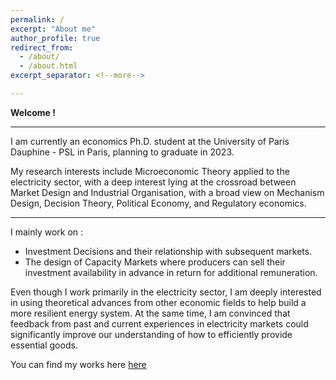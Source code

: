```yaml
---
permalink: /
excerpt: "About me"
author_profile: true
redirect_from: 
  - /about/
  - /about.html
excerpt_separator: <!--more-->

---
```


**Welcome !**

------

I am currently an economics Ph.D. student at the University of Paris Dauphine - PSL in Paris, planning to graduate in 2023. 


My research interests include Microeconomic Theory applied to the electricity sector, with a deep interest lying at the crossroad between Market Design and Industrial Organisation, with a broad view on Mechanism Design, Decision Theory, Political Economy, and Regulatory economics.

------

I mainly work on :

- Investment Decisions and their relationship with subsequent markets. 
- The design of Capacity Markets where producers can sell their investment availability in advance in return for additional remuneration. 

Even though I work primarily in the electricity sector, I am deeply interested in using theoretical advances from other economic fields to help build a more resilient energy system. At the same time, I am convinced that feedback from past and current experiences in electricity markets could significantly improve our understanding of how to efficiently provide essential goods.

You can find my works here [here](http://leopoldmonjoie.com/publications/)

   <!--more--> 

